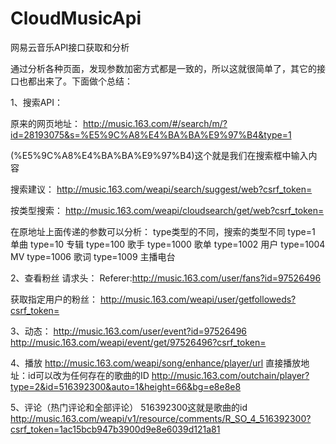 # CloudMusicApi
网易云音乐API接口获取和分析

通过分析各种页面，发现参数加密方式都是一致的，所以这就很简单了，其它的接口也都出来了。下面做个总结：


1、搜索API：

原来的网页地址：
http://music.163.com/#/search/m/?id=28193075&s=%E5%9C%A8%E4%BA%BA%E9%97%B4&type=1

(%E5%9C%A8%E4%BA%BA%E9%97%B4)这个就是我们在搜索框中输入内容

搜索建议：
http://music.163.com/weapi/search/suggest/web?csrf_token=

按类型搜索：
http://music.163.com/weapi/cloudsearch/get/web?csrf_token=


在原地址上面传递的参数可以分析：
type类型的不同，搜索的类型不同
type=1		单曲
type=10		专辑
type=100		歌手
type=1000	歌单
type=1002	用户
type=1004	MV
type=1006	歌词
type=1009	主播电台



2、查看粉丝
请求头：
Referer:http://music.163.com/user/fans?id=97526496

获取指定用户的粉丝：
http://music.163.com/weapi/user/getfolloweds?csrf_token=


3、动态：
http://music.163.com/user/event?id=97526496
http://music.163.com/weapi/event/get/97526496?csrf_token=


4、播放
http://music.163.com/weapi/song/enhance/player/url
直接播放地址：id可以改为任何存在的歌曲的ID
http://music.163.com/outchain/player?type=2&id=516392300&auto=1&height=66&bg=e8e8e8

5、评论（热门评论和全部评论）
516392300这就是歌曲的id
http://music.163.com/weapi/v1/resource/comments/R_SO_4_516392300?csrf_token=1ac15bcb947b3900d9e8e6039d121a81    
